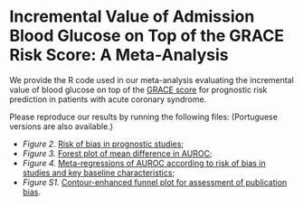 # Incremental Value of Admission Blood Glucose on Top of the GRACE Risk Score: A Meta-Analysis

We provide the R code used in our meta-analysis evaluating the incremental value of blood glucose on top of the [GRACE score](https://pubmed.ncbi.nlm.nih.gov/17032691/) for prognostic risk prediction in patients with acute coronary syndrome.

Please reproduce our results by running the following files: (Portuguese versions are also available.)
- *Figure 2.* [Risk of bias in prognostic studies](01_risk-of-bias.R);
- *Figure 3.* [Forest plot of mean difference in AUROC](02_forest-plot.R);
- *Figure 4.* [Meta-regressions of AUROC according to risk of bias in studies and key baseline characteristics](03_meta-regressions.R);
- *Figure S1.* [Contour-enhanced funnel plot for assessment of publication bias](04_funnel-plot.R).